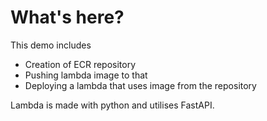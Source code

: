 # What's here?

This demo includes

* Creation of ECR repository
* Pushing lambda image to that
* Deploying a lambda that uses image from the repository

Lambda is made with python and utilises FastAPI.